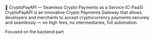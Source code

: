 🧠 CryptoPayAPI — Seamless Crypto Payments as a Service (C-PaaS)
CryptoPayAPI is an innovative Crypto Payments Gateway that allows developers and merchants to accept cryptocurrency payments securely and seamlessly — no high fees, no intermediaries, full automation.

Focused on the backend part